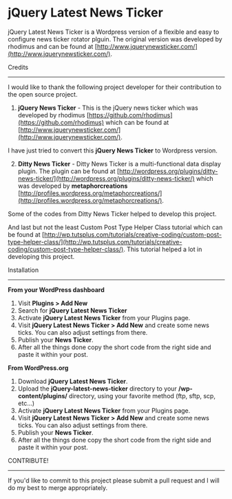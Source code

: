 jQuery Latest News Ticker
=========================

jQuery Latest News Ticker is a Wordpress version of a flexible and easy to configure news ticker rotator plguin. The original version was developed by rhodimus and can be found at [http://www.jquerynewsticker.com/](http://www.jquerynewsticker.com/).

Credits
_______

I would like to thank the following project developer for their contribution to the open source project. 

1. **jQuery News Ticker** - This is the jQuery news ticker which was developed by rhodimus [https://github.com/rhodimus](https://github.com/rhodimus) which can be found at [http://www.jquerynewsticker.com/](http://www.jquerynewsticker.com/). 

I have just tried to convert this **jQuery News Ticker** to Wordpress version.

2. **Ditty News Ticker** - Ditty News Ticker is a multi-functional data display plugin. The plugin can be found at [http://wordpress.org/plugins/ditty-news-ticker/](http://wordpress.org/plugins/ditty-news-ticker/) which was developed by **metaphorcreations** [http://profiles.wordpress.org/metaphorcreations/](http://profiles.wordpress.org/metaphorcreations/).

Some of the codes from Ditty News Ticker helped to develop this project. 

And last but not the least Custom Post Type Helper Class tutorial which can be found at [http://wp.tutsplus.com/tutorials/creative-coding/custom-post-type-helper-class/](http://wp.tutsplus.com/tutorials/creative-coding/custom-post-type-helper-class/). This tutorial helped a lot in developing this project.

Installation
____________

**From your WordPress dashboard**

1. Visit **Plugins > Add New**
2. Search for **jQuery Latest News Ticker**
3. Activate **jQuery Latest News Ticker** from your Plugins page.
4. Visit **jQuery Latest News Ticker > Add New** and create some news ticks. You can also adjust settings from there. 
5. Publish your **News Ticker**.
6. After all the things done copy the short code from the right side and paste it within your post.

**From WordPress.org**

1. Download **jQuery Latest News Ticker**.
2. Upload the **jQuery-latest-news-ticker** directory to your **/wp-content/plugins/** directory, using your favorite method (ftp, sftp, scp, etc...)
3. Activate **jQuery Latest News Ticker** from your Plugins page.
4. Visit **jQuery Latest News Ticker > Add New** and create some news ticks. You can also adjust settings from there. 
5. Publish your **News Ticker**.
6. After all the things done copy the short code from the right side and paste it within your post.

CONTRIBUTE!
___________

If you'd like to commit to this project please submit a pull request and I will do my best to merge appropriately.
